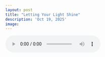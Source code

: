 ```yaml
---
layout: post
title: "Letting Your Light Shine"
description: 'Oct 19, 2025'
image:
---
```


<audio controls>
  <source src="assets/audio/fbc_2025-10-19_sermon.mp3" type="audio/mp3">
Your browser does not support the audio element.
</audio>
